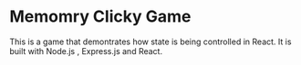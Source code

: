 # Memomry Clicky Game

This is a game that demontrates how state is being controlled in React. It is built with Node.js , Express.js and React.

